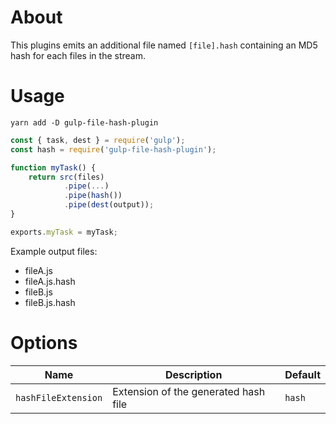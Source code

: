 # About
This plugins emits an additional file named `[file].hash` containing an MD5 hash for each files in the stream.


# Usage

`yarn add -D gulp-file-hash-plugin`

```js
const { task, dest } = require('gulp');
const hash = require('gulp-file-hash-plugin');

function myTask() {
    return src(files)
            .pipe(...)
            .pipe(hash())
            .pipe(dest(output));
}

exports.myTask = myTask;
```

Example output files:
- fileA.js
- fileA.js.hash 
- fileB.js
- fileB.js.hash 

# Options 

|Name|Description|Default|
|-----|----------|-----|
|`hashFileExtension`|Extension of the generated hash file|`hash`|



